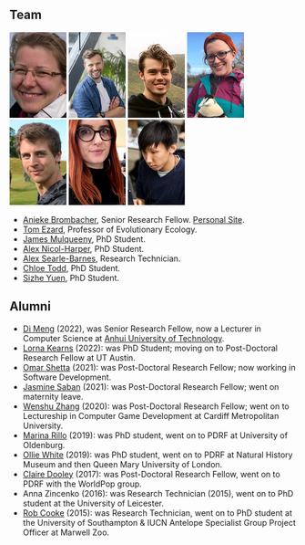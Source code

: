 ## Team

[![](/images/anieke_thumbnail.png)](https://www.southampton.ac.uk/oes/about/staff/jfab1c17.page "Anieke Brombacher, Senior Research Fellow") 
[![](/images/tom_thumbnail.jpg)](https://www.southampton.ac.uk/oes/about/staff/te1e12.page "Tom Ezard, PI") 
[![](/images/jm_thumbnail.png)](https://www.southampton.ac.uk/oes/postgraduate/research_students/jmm1e21.page "James Mulqueeny, PhD Student") 
[![](/images/anh_thumbnail.png)](https://www.southampton.ac.uk/oes/postgraduate/research_students/anh1n18.page "Alex Nicol-Harper, PhD Student") 
[![](/images/asb_thumbnail.png)](https://www.southampton.ac.uk/oes/about/staff/cjsb1c17.page "Alex Searle-Barnes, Research Technician") 
[![](/images/chloe_thumbnail.png)](https://www.southampton.ac.uk/oes/postgraduate/research_students/clct1n19.page "Chloe Todd, PhD Student") 
[![](/images/sizhe.jpeg)](https://www.southampton.ac.uk/oes/postgraduate/research_students/clct1n19.page "Sizhe Yuen, PhD Student") 


<!--- then keep all similar images on the same line --->

<!--- Some text as a test  E: t.ezard (at) soton.ac.uk.<\br>  T: [@tomezard](https://https://twitter.com/tomezard).  G: [Github](https://github.com/tomezard)  [Google Scholar](https://scholar.google.co.uk/citations?user=I18b4BYAAAAJ&hl=en) \I am an interested in how the structure of populations and communities interacts with environmental changes to determine ecological and evolutionary dynamics. To do this, I develop the interface between mathematical and statistical models and test them using data drawn from various modern and palaeontological systems. --->

- [Anieke Brombacher](https://www.southampton.ac.uk/oes/about/staff/jfab1c17.page), Senior Research Fellow. [Personal Site](https://aniekebrombacher.wordpress.com/).
- [Tom Ezard](https://www.southampton.ac.uk/oes/about/staff/te1e12.page), Professor of Evolutionary Ecology.
- [James Mulqueeny](https://www.southampton.ac.uk/oes/postgraduate/research_students/jmm1e21.page), PhD Student.
- [Alex Nicol-Harper](https://www.southampton.ac.uk/oes/postgraduate/research_students/anh1n18.page), PhD Student.
- [Alex Searle-Barnes](https://www.southampton.ac.uk/oes/about/staff/cjsb1c17.page), Research Technician.
- [Chloe Todd](https://www.southampton.ac.uk/oes/postgraduate/research_students/clct1n19.page), PhD Student.
- [Sizhe Yuen](https://uk.linkedin.com/in/sizhe), PhD Student.

## Alumni
- [Di Meng](https://www.researchgate.net/scientific-contributions/Di-Meng-2161912435) (2022), was Senior Research Fellow, now a Lecturer in Computer Science at [Anhui University of Technology](https://en.ahut.edu.cn/).
- [Lorna Kearns](https://www.southampton.ac.uk/oes/postgraduate/research_students/lk2u16.page) (2022): was PhD Student; moving on to Post-Doctoral Research Fellow at UT Austin.
- [Omar Shetta](https://uk.linkedin.com/in/omar-shetta-phd-b038341a6?trk=people-guest_people_search-card) (2021): was Post-Doctoral Research Fellow; now working in Software Development.
- [Jasmine Saban](https://www.southampton.ac.uk/biosci/about/staff/jms1r19.page) (2021): was Post-Doctoral Research Fellow; went on maternity leave.
- [Wenshu Zhang](https://uk.linkedin.com/in/wenshu-zhang-21138a83) (2020): was Post-Doctoral Research Fellow; went on to Lectureship in Computer Game Development at Cardiff Metropolitan University.
- [Marina Rillo](https://mcrillo.github.io/) (2019): was PhD student, went on to PDRF at University of Oldenburg.
- [Ollie White](https://scholar.google.com/citations?user=-NvhOR4AAAAJ&hl=en) (2019): was PhD student, went on to PDRF at Natural History Museum and then Queen Mary University of London.
- [Claire Dooley](https://www.southampton.ac.uk/geography/about/staff/cad1c14.page) (2017): was Post-Doctoral Research Fellow, went on to PDRF with the WorldPop group.
- Anna Zincenko (2016): was Research Technician (2015), went on to PhD student at the University of Leicester.
- [Rob Cooke](https://scholar.google.co.uk/citations?user=im7qCmwAAAAJ&hl=en) (2015): was Research Technician, went on to PhD student at the University of Southampton & IUCN Antelope Specialist Group Project Officer at Marwell Zoo.
